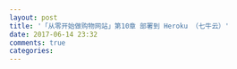 ```yaml
---
layout: post
title: '「从零开始做购物网站」第10章 部署到 Heroku （七牛云）'
date: 2017-06-14 23:32
comments: true
categories: 
---
```

